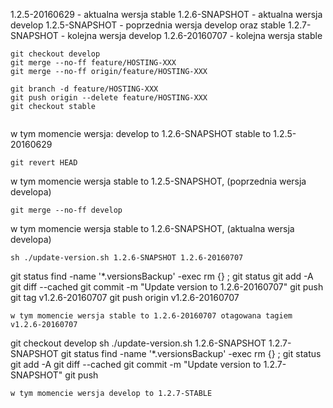 1.2.5-20160629 - aktualna wersja stable
1.2.6-SNAPSHOT - aktualna wersja develop
1.2.5-SNAPSHOT - poprzednia wersja develop oraz stable
1.2.7-SNAPSHOT - kolejna wersja develop
1.2.6-20160707 - kolejna wersja stable
```
git checkout develop
git merge --no-ff feature/HOSTING-XXX
git merge --no-ff origin/feature/HOSTING-XXX

git branch -d feature/HOSTING-XXX
git push origin --delete feature/HOSTING-XXX
git checkout stable


```
w tym momencie wersja: 
develop to 1.2.6-SNAPSHOT 
stable to 1.2.5-20160629
```
git revert HEAD
```
w tym momencie wersja stable to 1.2.5-SNAPSHOT, (poprzednia wersja developa)
```
git merge --no-ff develop 
```
w tym momencie wersja stable to 1.2.6-SNAPSHOT, (aktualna wersja developa)
```
sh ./update-version.sh 1.2.6-SNAPSHOT 1.2.6-20160707
```
git status
find -name '*.versionsBackup' -exec rm \{\} \;
git status
git add -A
git diff --cached
git commit -m "Update version to 1.2.6-20160707"
git push
git tag v1.2.6-20160707
git push origin v1.2.6-20160707
```
w tym momencie wersja stable to 1.2.6-20160707 otagowana tagiem v1.2.6-20160707
```
git checkout develop
sh ./update-version.sh 1.2.6-SNAPSHOT 1.2.7-SNAPSHOT
git status
find -name '*.versionsBackup' -exec rm \{\} \;
git status
git add -A
git diff --cached
git commit -m "Update version to 1.2.7-SNAPSHOT"
git push 
```
w tym momencie wersja develop to 1.2.7-STABLE
